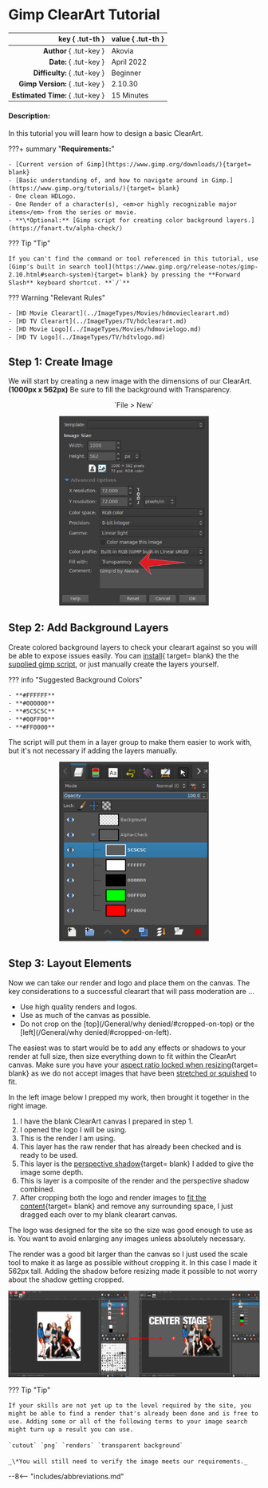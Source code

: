 # **Gimp ClearArt Tutorial**

<div class="tut-table" markdown>

| key                  { .tut-th } | value                 { .tut-th } |
| -------------------------------: | :-------------------------------- |
| **Author**          { .tut-key } | Akovia                            |
| **Date:**           { .tut-key } | April 2022                        |
| **Difficulty:**     { .tut-key } | Beginner                          |
| **Gimp Version:**   { .tut-key } | 2.10.30                           |
| **Estimated Time:** { .tut-key } | 15 Minutes                        |

</div>

#### Description:

In this tutorial you will learn how to design a basic ClearArt. 

???+ summary "**Requirements:**"

    - [Current version of Gimp](https://www.gimp.org/downloads/){target= blank}
    - [Basic understanding of, and how to navigate around in Gimp.](https://www.gimp.org/tutorials/){target= blank}
    - One clean HDLogo.
    - One Render of a character(s), <em>or highly recognizable major items</em> from the series or movie.
    - **\*Optional:** [Gimp script for creating color background layers.](https://fanart.tv/alpha-check/)

??? Tip "Tip"

    If you can't find the command or tool referenced in this tutorial, use [Gimp's built in search tool](https://www.gimp.org/release-notes/gimp-2.10.html#search-system){target= blank} by pressing the **Forward Slash** keyboard shortcut. **`/`**

??? Warning "Relevant Rules"
    
    - [HD Movie Clearart](../ImageTypes/Movies/hdmovieclearart.md)
    - [HD TV Clearart](../ImageTypes/TV/hdclearart.md)
    - [HD Movie Logo](../ImageTypes/Movies/hdmovielogo.md)
    - [HD TV Logo](../ImageTypes/TV/hdtvlogo.md)

## **Step 1:** Create Image

We will start by creating a new image with the dimensions of our ClearArt. **(1000px x 562px)** Be sure to fill the background with Transparency.

<p style="text-align:center;" markdown > `File > New` </p>

<p class="center-image" style="text-align:center;" ><img id='tut-image' width="300" style="border-radius;.5em;margin:auto;" src="../../../assets/images/tutorial-assets/gimp-clearart-create-new-image.jpg"/></p>


## **Step 2:** Add Background Layers

Create colored background layers to check your clearart against so you will be able to expose issues easily. You can [install](https://docs.gimp.org/en/install-script-fu.html){ target= blank} the the [supplied gimp script](https://fanart.tv/alpha-check/), or just manually create the layers yourself.

??? info "Suggested Background Colors"

    - **#FFFFFF**
    - **#000000**
    - **#5C5C5C**
    - **#00FF00**
    - **#FF0000** 
  
The script will put them in a layer group to make them easier to work with, but it's not necessary if adding the layers manually.

<p class="center-image" style="text-align:center;" ><img id='tut-image' width="300" style="border-radius;.5em;margin:auto;" src="../../../assets/images/tutorial-assets/gimp-clearart-add-background-layers.jpg"/></p>

## **Step 3:** Layout Elements

Now we can take our render and logo and place them on the canvas. The key considerations to a successful clearart that will pass moderation are ...

- Use high quality renders and logos.
- Use as much of the canvas as possible.
- Do not crop on the [top](/General/why denied/#cropped-on-top) or the [left](/General/why denied/#cropped-on-left).

The easiest was to start would be to add any effects or shadows to your render at full size, then size everything down to fit within the ClearArt canvas. Make sure you have your [aspect ratio locked when resizing](https://www.gimp.org/tutorials/GIMP_Quickies/#changing-the-size-dimensions-of-an-image-scale){target= blank} as we do not accept images that have been [stretched or squished](/General/why%20denied/#aspect-ratio) to fit.

In the left image below I prepped my work, then brought it together in the right image.

1. I have the blank ClearArt canvas I prepared in step 1.
2. I opened the logo I will be using.
3. This is the render I am using.
4. This layer has the raw render that has already been checked and is ready to be used.
5. This layer is the [perspective shadow](https://docs.gimp.org/2.10/en/script-fu-perspective-shadow.html){target= blank} I added to give the image some depth.
6. This is layer is a composite of the render and the perspective shadow combined.
7. After cropping both the logo and render images to [fit the content](https://docs.gimp.org/en/gimp-image-crop.html){target= blank} and remove any surrounding space, I just dragged each over to my blank clearart canvas.

The logo was designed for the site so the size was good enough to use as is. You want to avoid enlarging any images unless absolutely necessary.

The render was a good bit larger than the canvas so I just used the scale tool to make it as large as possible without cropping it. In this case I made it 562px tall. Adding the shadow before resizing made it possible to not worry about the shadow getting cropped.

<p class="center-image" style="text-align:center;" ><img id='tut-image' style="border-radius;.5em;margin:auto;" src="../../../assets/images/tutorial-assets/gimp-clearart-prep-render-2-layout.jpg"/></p>

??? Tip "Tip"

    If your skills are not yet up to the level required by the site, you might be able to find a render that's already been done and is free to use. Adding some or all of the following terms to your image search might turn up a result you can use.
    
    `cutout` `png` `renders` `transparent background`

    _\*You will still need to verify the image meets our requirements._


--8<-- "includes/abbreviations.md"